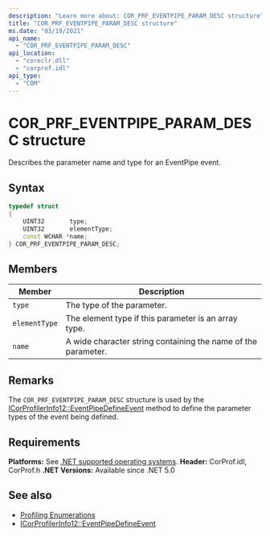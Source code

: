 ```yaml
---
description: "Learn more about: COR_PRF_EVENTPIPE_PARAM_DESC structure"
title: "COR_PRF_EVENTPIPE_PARAM_DESC structure"
ms.date: "03/19/2021"
api_name:
  - "COR_PRF_EVENTPIPE_PARAM_DESC"
api_location:
  - "coreclr.dll"
  - "corprof.idl"
api_type:
  - "COM"
---
```

# COR_PRF_EVENTPIPE_PARAM_DESC structure

Describes the parameter name and type for an EventPipe event.

## Syntax

```cpp
typedef struct
{
    UINT32       type;
    UINT32       elementType;
    const WCHAR *name;
} COR_PRF_EVENTPIPE_PARAM_DESC;
```

## Members

|Member|Description|
|------------|-----------------|
|`type`|The type of the parameter.|
|`elementType`|The element type if this parameter is an array type.|
|`name`|A wide character string containing the name of the parameter.|

## Remarks

 The `COR_PRF_EVENTPIPE_PARAM_DESC` structure is used by the [ICorProfilerInfo12::EventPipeDefineEvent](icorprofilerinfo12-eventpipedefineevent-method.md) method to define the parameter types of the event being defined.

## Requirements

**Platforms:** See [.NET supported operating systems](https://github.com/dotnet/core/blob/main/os-lifecycle-policy.md).
**Header:** CorProf.idl, CorProf.h
**.NET Versions:** Available since .NET 5.0

## See also

- [Profiling Enumerations](profiling-enumerations.md)
- [ICorProfilerInfo12::EventPipeDefineEvent](icorprofilerinfo12-eventpipedefineevent-method.md)
